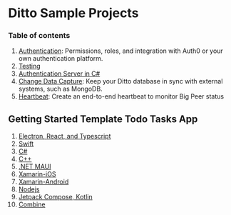 # Ditto Sample Projects


### Table of contents

1. [Authentication](https://github.com/getditto/sample-authentication-permissions): Permissions, roles, and integration with Auth0 or your own authentication platform.
1. [Testing](/testing)
1. [Authentication Server in C#](https://github.com/getditto/template-c-sharp-server)
1. [Change Data Capture](https://github.com/getditto/external-sync): Keep your Ditto database in sync with external systems, such as MongoDB.
1. [Heartbeat](https://github.com/getditto/heartbeat): Create an end-to-end heartbeat to monitor Big Peer status 

## Getting Started Template Todo Tasks App
1. [Electron, React, and Typescript](https://github.com/getditto/template-app-electron-react-ts-todo)
1. [Swift](https://github.com/getditto/template-app-swift-todo)
1. [C#](https://github.com/getditto/template-app-csharp-todo)
1. [C++](https://github.com/getditto/template-app-cpp-todo)
1. [.NET MAUI](https://github.com/getditto/template-app-maui-tasks-app)
1. [Xamarin-iOS](https://github.com/getditto/template-app-xamarin-ios-todo)
1. [Xamarin-Android](https://github.com/getditto/template-app-xamarin-android-todo)
1. [Nodejs](https://github.com/getditto/template-app-nodejs-todo)
1. [Jetpack Compose, Kotlin](https://github.com/getditto/template-app-jetpack-compose-kotlin-todo)
1. [Combine](https://github.com/getditto/Sample-app-Combine)
